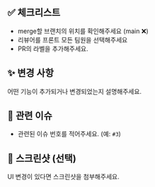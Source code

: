 ## ✅ 체크리스트

- merge할 브랜치의 위치를 확인해주세요 (main ❌)
- 리뷰어를 프론트 모든 팀원을 선택해주세요
- PR의 라벨을 추가해주세요.

## ✨ 변경 사항

어떤 기능이 추가되거나 변경되었는지 설명해주세요.

## 🔗 관련 이슈

- 관련된 이슈 번호를 적어주세요. (예: `#3`)

## 📸 스크린샷 (선택)

UI 변경이 있다면 스크린샷을 첨부해주세요.
